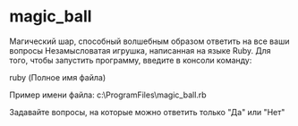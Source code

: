 # magic_ball
Магический шар, способный волшебным образом ответить на все ваши вопросы
Незамысловатая игрушка, написанная на языке Ruby. 
Для того, чтобы запустить программу, введите в консоли команду:

ruby (Полное имя файла)

Пример имени файла: с:\ProgramFiles\magic_ball.rb

Задавайте вопросы, на которые можно ответить только "Да" или "Нет"
